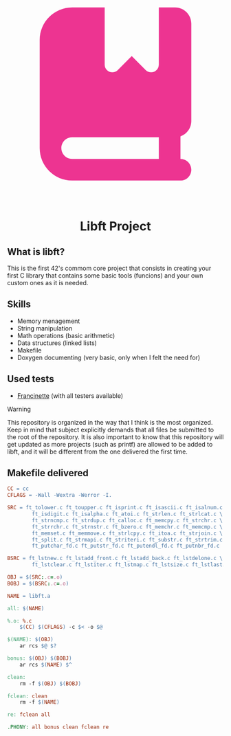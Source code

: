 <div align="center">
<!--<i class="fa-solid fa-book-bookmark fa-bounce" style="color: #ed3491;"></i>-->
<svg xmlns="http://www.w3.org/2000/svg" viewBox="0 0 640 640"><!--!Font Awesome Free v7.0.1 by @fontawesome - https://fontawesome.com License - https://fontawesome.com/license/free Copyright 2025 Fonticons, Inc.--><path fill="#ed3491" d="M192 576L512 576C529.7 576 544 561.7 544 544C544 526.3 529.7 512 512 512L512 445.3C530.6 438.7 544 420.9 544 400L544 112C544 85.5 522.5 64 496 64L448 64L448 233.4C448 245.9 437.9 256 425.4 256C419.4 256 413.6 253.6 409.4 249.4L368 208L326.6 249.4C322.4 253.6 316.6 256 310.6 256C298.1 256 288 245.9 288 233.4L288 64L192 64C139 64 96 107 96 160L96 480C96 533 139 576 192 576zM160 480C160 462.3 174.3 448 192 448L448 448L448 512L192 512C174.3 512 160 497.7 160 480z"/></svg>

# Libft Project
</div>




## What is libft?
This is the first 42's commom core project that consists in creating your first
C library that contains some basic tools (funcions) and your own custom ones as it is needed.

## Skills
-  Memory menagement
-  String manipulation
-  Math operations (basic arithmetic)
-  Data structures (linked lists)
-  Makefile
-  Doxygen documenting (very basic, only when I felt the need for)

## Used tests
-  [Francinette](https://github.com/xicodomingues/francinette) (with all testers available)

> [!WARNING]
> This repository is organized in the way that I think is the most organized. Keep in
> mind that subject explicitly demands that all files be submitted to the root of the repository.
> It is also important to know that this repository will get updated as more projects (such as printf)
> are allowed to be added to libft, and it will be different from the one delivered the first time.

## Makefile delivered
```makefile
CC = cc
CFLAGS = -Wall -Wextra -Werror -I.

SRC = ft_tolower.c ft_toupper.c ft_isprint.c ft_isascii.c ft_isalnum.c \
		ft_isdigit.c ft_isalpha.c ft_atoi.c ft_strlen.c ft_strlcat.c \
		ft_strncmp.c ft_strdup.c ft_calloc.c ft_memcpy.c ft_strchr.c \
		ft_strrchr.c ft_strnstr.c ft_bzero.c ft_memchr.c ft_memcmp.c \
		ft_memset.c ft_memmove.c ft_strlcpy.c ft_itoa.c ft_strjoin.c \
		ft_split.c ft_strmapi.c ft_striteri.c ft_substr.c ft_strtrim.c \
		ft_putchar_fd.c ft_putstr_fd.c ft_putendl_fd.c ft_putnbr_fd.c

BSRC = ft_lstnew.c ft_lstadd_front.c ft_lstadd_back.c ft_lstdelone.c \
		ft_lstclear.c ft_lstiter.c ft_lstmap.c ft_lstsize.c ft_lstlast.c

OBJ = $(SRC:.c=.o)
BOBJ = $(BSRC:.c=.o)

NAME = libft.a

all: $(NAME)

%.o: %.c
	$(CC) $(CFLAGS) -c $< -o $@

$(NAME): $(OBJ)
	ar rcs $@ $?

bonus: $(OBJ) $(BOBJ)
	ar rcs $(NAME) $^

clean:
	rm -f $(OBJ) $(BOBJ)

fclean: clean
	rm -f $(NAME)

re: fclean all

.PHONY: all bonus clean fclean re
```
